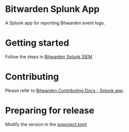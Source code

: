 # Bitwarden Splunk App

A Splunk app for reporting Bitwarden event logs.

# Getting started

Follow the steps in [Bitwarden Splunk SIEM][Bitwarden Splunk SIEM]

# Contributing

Please refer to [Bitwarden Contributing Docs - Splunk app][contributingdocs].

# Preparing for release

Modify the version in the [pyproject.toml](pyproject.toml)

[Bitwarden Splunk SIEM]: https://bitwarden.com/help/splunk-siem/
[poetry]: https://python-poetry.org/docs/#installation
[contributingdocs]: https://contributing.bitwarden.com/getting-started/business/splunk-app
